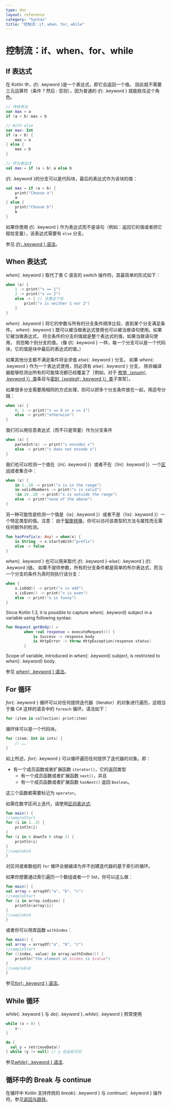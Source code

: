 ```yaml
---
type: doc
layout: reference
category: "Syntax"
title: "控制流：if、when、for、while"
---
```


# 控制流：if、when、for、while

## If 表达式

在 Kotlin 中，*if*{: .keyword }是一个表达式，即它会返回一个值。
因此就不需要三元运算符（条件 ? 然后 : 否则），因为普通的 *if*{: .keyword } 就能胜任这个角色。



```kotlin
// 传统用法
var max = a 
if (a < b) max = b

// With else 
var max: Int
if (a > b) {
    max = a
} else {
    max = b
}
 
// 作为表达式
val max = if (a > b) a else b
```



*if*{: .keyword }的分支可以是代码块，最后的表达式作为该块的值：



```kotlin
val max = if (a > b) {
    print("Choose a")
    a
} else {
    print("Choose b")
    b
}
```



如果你使用 *if*{: .keyword } 作为表达式而不是语句（例如：返回它的值或者<!--
-->把它赋给变量），该表达式需要有 `else` 分支。

参见 [*if*{: .keyword } 语法](grammar.html#if)。

## When 表达式

*when*{: .keyword } 取代了类 C 语言的 switch 操作符。其最简单的形式如下：



```kotlin
when (x) {
    1 -> print("x == 1")
    2 -> print("x == 2")
    else -> { // 注意这个块
        print("x is neither 1 nor 2")
    }
}
```



*when*{: .keyword } 将它的参数与所有的分支条件顺序比较，直到某个分支满足条件。
*when*{: .keyword } 既可以被当做表达式使用也可以被当做语句使用。如果它被当做表达式，
符合条件的分支的值就是整个表达式的值，如果当做语句使用，
则忽略个别分支的值。（像 *if*{: .keyword } 一样，每一个分支可以是一个代码块，它的值<!--
-->是块中最后的表达式的值。）

如果其他分支都不满足条件将会求值 *else*{: .keyword } 分支。
如果 *when*{: .keyword } 作为一个表达式使用，则必须有 *else*{: .keyword } 分支，
除非编译器能够检测出所有的可能情况都已经覆盖了［例如，对于 [枚举（*enum*{: .keyword }）类](enum-classes.html)条目与[密封（*sealed*{: .keyword }）类](sealed-classes.html)子类型］。

如果很多分支需要用相同的方式处理，则可以把多个分支条件放在一起，用逗号分隔：



```kotlin
when (x) {
    0, 1 -> print("x == 0 or x == 1")
    else -> print("otherwise")
}
```



我们可以用任意表达式（而不只是常量）作为分支条件



```kotlin
when (x) {
    parseInt(s) -> print("s encodes x")
    else -> print("s does not encode x")
}
```



我们也可以检测一个值在（*in*{: .keyword }）或者不在（*!in*{: .keyword }）一个[区间](ranges.html)或者集合中：



```kotlin
when (x) {
    in 1..10 -> print("x is in the range")
    in validNumbers -> print("x is valid")
    !in 10..20 -> print("x is outside the range")
    else -> print("none of the above")
}
```



另一种可能性是检测一个值是（*is*{: .keyword }）或者不是（*!is*{: .keyword }）一个特定类型的值。注意：
由于[智能转换](typecasts.html#智能转换)，你可以访问该类型的方法与属性而无需<!--
-->任何额外的检测。



```kotlin
fun hasPrefix(x: Any) = when(x) {
    is String -> x.startsWith("prefix")
    else -> false
}
```



*when*{: .keyword } 也可以用来取代 *if*{: .keyword }-*else*{: .keyword } *if*{: .keyword }链。
如果不提供参数，所有的分支条件都是简单的布尔表达式，而当一个分支的条件为真时则执行该分支：



```kotlin
when {
    x.isOdd() -> print("x is odd")
    x.isEven() -> print("x is even")
    else -> print("x is funny")
}
```



Since Kotlin 1.3, it is possible to capture *when*{: .keyword} subject in a variable using following syntax:



```kotlin
fun Request.getBody() =
        when (val response = executeRequest()) {
            is Success -> response.body
            is HttpError -> throw HttpException(response.status)
        }
```



Scope of variable, introduced in *when*{: .keyword} subject, is restricted to *when*{: .keyword} body.

参见 [*when*{: .keyword } 语法](grammar.html#when)。


## For 循环

*for*{: .keyword } 循环可以对任何提供迭代器（iterator）的对象进行遍历，这相当<!--
-->于像 C# 这样的语言中的 `foreach` 循环。语法如下：



```kotlin
for (item in collection) print(item)
```



循环体可以是一个代码块。



```kotlin
for (item: Int in ints) {
    // ……
}
```



如上所述，*for*{: .keyword } 可以循环遍历任何提供了迭代器的对象。即：

* 有一个成员函数或者扩展函数 `iterator()`，它的返回类型
  * 有一个成员函数或者扩展函数 `next()`，并且
  * 有一个成员函数或者扩展函数 `hasNext()` 返回 `Boolean`。

这三个函数都需要标记为 `operator`。

如需在数字区间上迭代，请使用[区间表达式](ranges.html):



```kotlin
fun main() {
//sampleStart
for (i in 1..3) {
    println(i)
}
for (i in 6 downTo 0 step 2) {
    println(i)
}
//sampleEnd
}
```



对区间或者数组的 `for` 循环会被编译为并不创建迭代器的基于索引的循环。

如果你想要通过索引遍历一个数组或者一个 list，你可以这么做：



```kotlin
fun main() {
val array = arrayOf("a", "b", "c")
//sampleStart
for (i in array.indices) {
    println(array[i])
}
//sampleEnd
}
```



或者你可以用库函数 `withIndex`：



```kotlin
fun main() {
val array = arrayOf("a", "b", "c")
//sampleStart
for ((index, value) in array.withIndex()) {
    println("the element at $index is $value")
}
//sampleEnd
}
```



参见[*for*{: .keyword } 语法](grammar.html#for)。

## While 循环

*while*{: .keyword } 与 *do*{: .keyword }..*while*{: .keyword } 照常使用



```kotlin
while (x > 0) {
    x--
}

do {
  val y = retrieveData()
} while (y != null) // y 在此处可见
```



参见[*while*{: .keyword } 语法](grammar.html#while).

## 循环中的 Break 与 continue

在循环中 Kotlin 支持传统的 *break*{: .keyword } 与 *continue*{: .keyword } 操作符。参见[返回与跳转](returns.html)。

